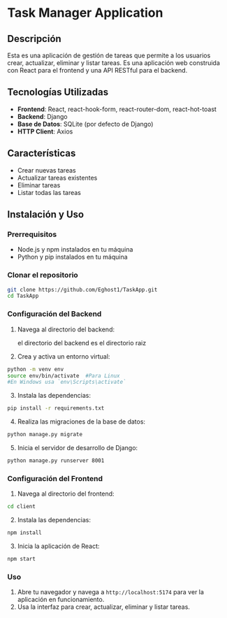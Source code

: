 # Task Manager Application

## Descripción

Esta es una aplicación de gestión de tareas que permite a los usuarios crear, actualizar, eliminar y listar tareas. Es una aplicación web construida con React para el frontend y una API RESTful para el backend.

## Tecnologías Utilizadas

- **Frontend**: React, react-hook-form, react-router-dom, react-hot-toast
- **Backend**: Django
- **Base de Datos**: SQLite (por defecto de Django)
- **HTTP Client**: Axios

## Características

- Crear nuevas tareas
- Actualizar tareas existentes
- Eliminar tareas
- Listar todas las tareas

## Instalación y Uso

### Prerrequisitos

- Node.js y npm instalados en tu máquina
- Python y pip instalados en tu máquina

### Clonar el repositorio

```bash
git clone https://github.com/Eghost1/TaskApp.git
cd TaskApp
```

### Configuración del Backend

1. Navega al directorio del backend:

   el directorio del backend es el directorio raiz

2. Crea y activa un entorno virtual:

```bash
python -m venv env
source env/bin/activate  #Para Linux
#En Windows usa `env\Scripts\activate`
```

3. Instala las dependencias:

```bash
pip install -r requirements.txt
```

4. Realiza las migraciones de la base de datos:

```bash
python manage.py migrate
```

5. Inicia el servidor de desarrollo de Django:

```bash
python manage.py runserver 8001
```

### Configuración del Frontend

1. Navega al directorio del frontend:

```bash
cd client
```

2. Instala las dependencias:

```bash
npm install
```

3. Inicia la aplicación de React:

```bash
npm start
```

### Uso

1. Abre tu navegador y navega a `http://localhost:5174` para ver la aplicación en funcionamiento.
2. Usa la interfaz para crear, actualizar, eliminar y listar tareas.
